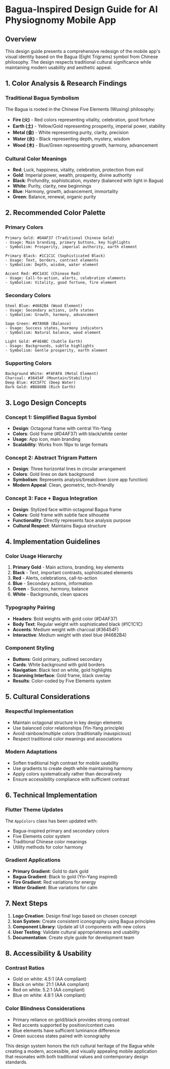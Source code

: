 # Bagua-Inspired Design Guide for AI Physiognomy Mobile App

## Overview
This design guide presents a comprehensive redesign of the mobile app's visual identity based on the Bagua (Eight Trigrams) symbol from Chinese philosophy. The design respects traditional cultural significance while maintaining modern usability and aesthetic appeal.

## 1. Color Analysis & Research Findings

### Traditional Bagua Symbolism
The Bagua is rooted in the Chinese Five Elements (Wuxing) philosophy:
- **Fire (火)** - Red colors representing vitality, celebration, good fortune
- **Earth (土)** - Yellow/Gold representing prosperity, imperial power, stability  
- **Metal (金)** - White representing purity, clarity, precision
- **Water (水)** - Black representing depth, mystery, wisdom
- **Wood (木)** - Blue/Green representing growth, harmony, advancement

### Cultural Color Meanings
- **Red**: Luck, happiness, vitality, celebration, protection from evil
- **Gold**: Imperial power, wealth, prosperity, divine authority
- **Black**: Profundity, sophistication, mystery (balanced with light in Bagua)
- **White**: Purity, clarity, new beginnings
- **Blue**: Harmony, growth, advancement, immortality
- **Green**: Balance, renewal, organic purity

## 2. Recommended Color Palette

### Primary Colors
```
Primary Gold: #D4AF37 (Traditional Chinese Gold)
- Usage: Main branding, primary buttons, key highlights
- Symbolism: Prosperity, imperial authority, earth element

Primary Black: #1C1C1C (Sophisticated Black)  
- Usage: Text, borders, contrast elements
- Symbolism: Depth, wisdom, water element

Accent Red: #DC143C (Chinese Red)
- Usage: Call-to-action, alerts, celebration elements
- Symbolism: Vitality, good fortune, fire element
```

### Secondary Colors
```
Steel Blue: #4682B4 (Wood Element)
- Usage: Secondary actions, info states
- Symbolism: Growth, harmony, advancement

Sage Green: #87A96B (Balance)
- Usage: Success states, harmony indicators
- Symbolism: Natural balance, wood element

Light Gold: #F4E4BC (Subtle Earth)
- Usage: Backgrounds, subtle highlights
- Symbolism: Gentle prosperity, earth element
```

### Supporting Colors
```
Background White: #FAFAFA (Metal Element)
Charcoal: #36454F (Mountain/Stability)
Deep Blue: #2C5F7C (Deep Water)
Dark Gold: #B8860B (Rich Earth)
```

## 3. Logo Design Concepts

### Concept 1: Simplified Bagua Symbol
- **Design**: Octagonal frame with central Yin-Yang
- **Colors**: Gold frame (#D4AF37) with black/white center
- **Usage**: App icon, main branding
- **Scalability**: Works from 16px to large formats

### Concept 2: Abstract Trigram Pattern  
- **Design**: Three horizontal lines in circular arrangement
- **Colors**: Gold lines on dark background
- **Symbolism**: Represents analysis/breakdown (core app function)
- **Modern Appeal**: Clean, geometric, tech-friendly

### Concept 3: Face + Bagua Integration
- **Design**: Stylized face within octagonal Bagua frame
- **Colors**: Gold frame with subtle face silhouette
- **Functionality**: Directly represents face analysis purpose
- **Cultural Respect**: Maintains Bagua structure

## 4. Implementation Guidelines

### Color Usage Hierarchy
1. **Primary Gold** - Main actions, branding, key elements
2. **Black** - Text, important contrasts, sophisticated elements  
3. **Red** - Alerts, celebrations, call-to-action
4. **Blue** - Secondary actions, information
5. **Green** - Success, harmony, balance
6. **White** - Backgrounds, clean spaces

### Typography Pairing
- **Headers**: Bold weights with gold color (#D4AF37)
- **Body Text**: Regular weight with sophisticated black (#1C1C1C)
- **Accents**: Medium weight with charcoal (#36454F)
- **Interactive**: Medium weight with steel blue (#4682B4)

### Component Styling
- **Buttons**: Gold primary, outlined secondary
- **Cards**: White background with gold borders
- **Navigation**: Black text on white, gold highlights
- **Scanning Interface**: Gold frame, black overlay
- **Results**: Color-coded by Five Elements system

## 5. Cultural Considerations

### Respectful Implementation
- Maintain octagonal structure in key design elements
- Use balanced color relationships (Yin-Yang principle)
- Avoid rainbow/multiple colors (traditionally inauspicious)
- Respect traditional color meanings and associations

### Modern Adaptations
- Soften traditional high contrast for mobile usability
- Use gradients to create depth while maintaining harmony
- Apply colors systematically rather than decoratively
- Ensure accessibility compliance with sufficient contrast

## 6. Technical Implementation

### Flutter Theme Updates
The `AppColors` class has been updated with:
- Bagua-inspired primary and secondary colors
- Five Elements color system
- Traditional Chinese color meanings
- Utility methods for color harmony

### Gradient Applications
- **Primary Gradient**: Gold to dark gold
- **Bagua Gradient**: Black to gold (Yin-Yang inspired)
- **Fire Gradient**: Red variations for energy
- **Water Gradient**: Blue variations for calm

## 7. Next Steps

1. **Logo Creation**: Design final logo based on chosen concept
2. **Icon System**: Create consistent iconography using Bagua principles
3. **Component Library**: Update all UI components with new colors
4. **User Testing**: Validate cultural appropriateness and usability
5. **Documentation**: Create style guide for development team

## 8. Accessibility & Usability

### Contrast Ratios
- Gold on white: 4.5:1 (AA compliant)
- Black on white: 21:1 (AAA compliant)  
- Red on white: 5.2:1 (AA compliant)
- Blue on white: 4.8:1 (AA compliant)

### Color Blindness Considerations
- Primary reliance on gold/black provides strong contrast
- Red accents supported by position/context cues
- Blue elements have sufficient luminance difference
- Green success states paired with iconography

This design system honors the rich cultural heritage of the Bagua while creating a modern, accessible, and visually appealing mobile application that resonates with both traditional values and contemporary design standards.
